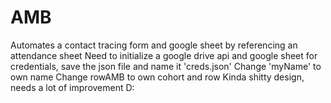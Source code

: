 # AMB
 Automates a contact tracing form and google sheet by referencing an attendance sheet
 Need to initialize a google drive api and google sheet for credentials, save the json file and name it 'creds.json'
 Change 'myName' to own name
 Change rowAMB to own cohort and row
 Kinda shitty design, needs a lot of improvement D:
